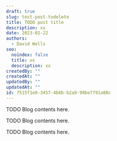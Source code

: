 ```yaml
---
draft: true
slug: test-post-todelete
title: TODO post title
description: xx
date: 2023-02-22
authors:
  - David Wells
seo:
  noindex: false
  title: xx
  description: xx
createdBy: ""
createdAt: ""
updatedBy: ""
updatedAt: ""
id: 7515f1e0-3457-4b6b-b2a9-99be7791a88c
---
```


TODO Blog contents here.

TODO Blog contents here.

TODO Blog contents here.